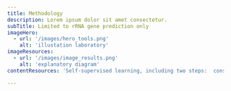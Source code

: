 ```yaml
---
title: Methodology
description: Lorem ipsum dolor sit amet consectetur.
subTitle: Limited to rRNA gene prediction only
imageHero:
  - url: '/images/hero_tools.png'
    alt: 'illustation laboratory'
imageResources:
  - url: '/images/image_results.png'
    alt: 'explanatory diagram'
contentResources: 'Self-supervised learning, including two steps:  constraint generation and the siamese neural network. Generating must-link constraints is done by breaking up longer contigs and cannot-link constraints by random sampling. Then, a deep siamese neural network is used to learn a better embedding from the inputs. b, For short-reads, the Infomap algorithm is used to obtain preliminary bins from the sparse graph generated from the embeddings, followed by weighted k-means to recluster bins whose the mean number of single-copy genes is greater than one. For long-reads, SemiBin2 runs DBSCAN with different values of the ε parameter with embeddings as inputs and integrates the results based on single-copy genes. c, Output the final binning results larger than a user-definable threshold (default 200kbp). '

---
```

